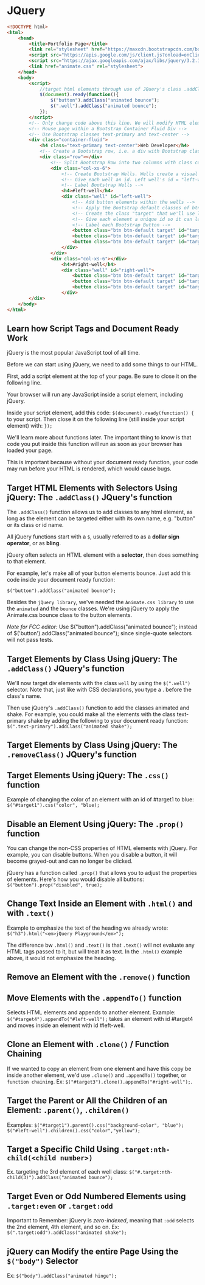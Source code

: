 # JQuery

```html
<!DOCTYPE html>
<html>
    <head>
        <title>Portfolio Page</title>
        <link rel="stylesheet" href="https://maxcdn.bootstrapcdn.com/bootstrap/3.3.1/css/bootstrap.min.css"/>
        <script src="https://apis.google.com/js/client.js?onload=onClientLoad" type="text/javascript"></script>
        <script src="https://ajax.googleapis.com/ajax/libs/jquery/3.2.1/jquery.min.js"></script>
        <link href="animate.css" rel="stylesheet">
    </head>
    <body>
        <script>
            //target html elements through use of JQuery's class .addClass() 
            $(document).ready(function(){
                $("button").addClass("animated bounce");
                $(".well").addClass("animated bounce");
            });
        </script>
        <!-- Only change code above this line. We will modify HTML elements with JQuery scripts, not in the HTML -->
        <!-- House page within a Bootstrap Container Fluid Div -->
        <!-- Use Bootstrap classes text-primary and text-center -->
        <div class="container-fluid">
            <h4 class="text-primary text-center">Web Developer</h4>
            <!-- Create a Bootstrap row, i.e. a div with Bootstrap class "row" that creates a row into which to put our inline elements-->
            <div class="row"></div>
                <!-- Split Bootstrap Row into two columns with class col-xs-6 -->
                <div class="col-xs-6">
                    <!-- Create Bootstrap Wells. Wells create a visual sense of depth for columns -->
                    <!-- Give each well an id. Left well's id = "left-well". Right well's id: "right-well". -->
                    <!-- Label Bootstrap Wells -->
                    <h4>#left-well</h4> 
                    <div class="well" id="left-well">
                        <!-- Add button elements within the wells -->
                        <!-- Apply the Bootstrap default classes of btn and btn-default to each button -->
                        <!-- Create the class "target" that we'll use later with JQuery -->
                        <!-- Give each element a unique id so it can later we can use JQuery to target each button -->
                        <!-- Label each Bootstrap Button -->
                        <button class="btn btn-default target" id="target1">#target1</button>
                        <button class="btn btn-default target" id="target2">#target2</button>
                        <button class="btn btn-default target" id="target3">#target3</button>
                    </div>
                </div>
                <div class="col-xs-6"></div>
                    <h4>#right-well</h4>
                    <div class="well" id="right-well">
                        <button class="btn btn-default target" id="target4">#target4</button>
                        <button class="btn btn-default target" id="target5">#target5</button>
                        <button class="btn btn-default target" id="target5">#target6</button>
                    </div>
        </div>
    </body>
</html>
```

## Learn how Script Tags and Document Ready Work 

jQuery is the most popular JavaScript tool of all time.

Before we can start using jQuery, we need to add some things to our HTML.

First, add a script element at the top of your page. Be sure to close it on the following line.

Your browser will run any JavaScript inside a script element, including jQuery.

Inside your script element, add this code: `$(document).ready(function() {` to your script. Then close it on the following line (still inside your script element) with: `});`

We'll learn more about functions later. The important thing to know is that code you put inside this function will run as soon as your browser has loaded your page.

This is important because without your document ready function, your code may run before your HTML is rendered, which would cause bugs.

## Target HTML Elements with Selectors Using jQuery: The `.addClass()` JQuery's function

The `.addClass()` function allows us to add classes to any html element, as long as the element can be targeted either with its own name, e.g. "button" or its class or id name.

All jQuery functions start with a `$`, usually referred to as a **dollar sign operator**, or as **bling**.

jQuery often selects an HTML element with a **selector**, then does something to that element.

For example, let's make all of your button elements bounce. Just add this code inside your document ready function:

`$("button").addClass("animated bounce");`

Besides the `jQuery library`, we've needed the `Animate.css library` to use the `animated` and the `bounce` classes. We're using jQuery to apply the Animate.css bounce class to the button elements.

*Note for FCC editor:* Use $("button").addClass("animated bounce"); instead of $('button').addClass("animated bounce"); since single-quote selectors will not pass tests.

## Target Elements by Class Using jQuery: The `.addClass()` JQuery's function

We'll now target div elements with the class `well` by using the `$(".well")` selector. Note that, just like with CSS declarations, you type a . before the class's name.

Then use jQuery's `.addClass()` function to add the classes animated and shake. For example, you could make all the elements with the class text-primary shake by adding the following to your document ready function:
`$(".text-primary").addClass("animated shake");`

## Target Elements by Class Using jQuery: The `.removeClass()` JQuery's function

## Target Elements Using jQuery: The `.css()` function

Example of changing the color of an element with an id of #target1 to blue: `$("#target1").css("color", "blue);`

## Disable an Element Using jQuery: The `.prop()` function

You can change the non-CSS properties of HTML elements with jQuery. For example, you can disable buttons. When you disable a button, it will become grayed-out and can no longer be clicked.

jQuery has a function called `.prop()` that allows you to adjust the properties of elements. Here's how you would disable all buttons:
`$("button").prop("disabled", true);`

## Change Text Inside an Element with `.html()` and with `.text()`

Example to emphasize the text of the heading we already wrote: `$("h3").html("<em>jQuery Playground</em>");`

The difference bw `.html()` and `.text()` is that `.text()` will not evaluate any HTML tags passed to it, but will treat it as text. In the `.html()` example above, it would not emphasize the heading.

## Remove an Element with the `.remove()` function

## Move Elements with the `.appendTo()` function

Selects HTML elements and appends to another element. Example: `$("#target4").appendTo("#left-well");` takes an element with id #target4 and moves inside an element with id #left-well.

## Clone an Element with `.clone()` / Function Chaining

If we wanted to copy an element from one element and have this copy be inside another element, we'd use `.clone()` and `.appendTo()` together, or `function chaining`. Ex: `$("#target3").clone().appendTo("#right-well");`.

## Target the Parent or All the Children of an Element: `.parent()`, `.children()`

Examples:
`$("#target1").parent().css("background-color", "blue");`
`$("#left-well").children().css("color","yellow");`

## Target a Specific Child Using `.target:nth-child(<child number>)`

Ex. targeting the 3rd element of each well class: `$("#.target:nth-child(3)").addClass("animated bounce");`

## Target Even or Odd Numbered Elements using `.target:even` or `.target:odd`

Important to Remember: jQuery is *zero-indexed*, meaning that `:odd` selects the 2nd element, 4th element, and so on.
Ex: `$(".target:odd").addClass("animated shake");`

## jQuery can Modify the entire Page Using the `$("body")` Selector

Ex: `$("body").addClass("animated hinge");` 
